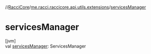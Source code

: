 //[RacciCore](../../index.md)/[me.racci.raccicore.api.utils.extensions](index.md)/[servicesManager](services-manager.md)

# servicesManager

[jvm]\
val [servicesManager](services-manager.md): ServicesManager
